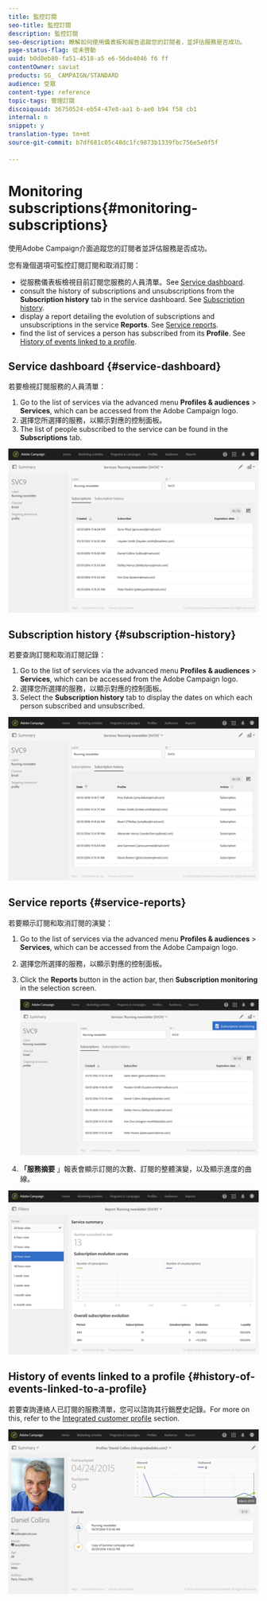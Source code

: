 ```yaml
---
title: 監控訂閱
seo-title: 監控訂閱
description: 監控訂閱
seo-description: 瞭解如何使用儀表板和報告追蹤您的訂閱者，並評估服務是否成功。
page-status-flag: 從未啓動
uuid: b0d8eb80-fa51-4518-a5 e6-56de4046 f6 ff
contentOwner: saviat
products: SG_ CAMPAIGN/STANDARD
audience: 受眾
content-type: reference
topic-tags: 管理訂閱
discoiquuid: 36750524-eb54-47e8-aa1 b-ae0 b94 f58 cb1
internal: n
snippet: y
translation-type: tm+mt
source-git-commit: b7df681c05c48dc1fc9873b1339fbc756e5e0f5f

---
```



# Monitoring subscriptions{#monitoring-subscriptions}

使用Adobe Campaign介面追蹤您的訂閱者並評估服務是否成功。

您有幾個選項可監控訂閱訂閱和取消訂閱：

* 從服務儀表板檢視目前訂閱您服務的人員清單。See [Service dashboard](../../audiences/using/monitoring-subscriptions.md#service-dashboard).
* consult the history of subscriptions and unsubscriptions from the **Subscription history** tab in the service dashboard. See [Subscription history](../../audiences/using/monitoring-subscriptions.md#subscription-history).
* display a report detailing the evolution of subscriptions and unsubscriptions in the service **Reports**. See [Service reports](../../audiences/using/monitoring-subscriptions.md#service-reports).
* find the list of services a person has subscribed from its **Profile**. See [History of events linked to a profile](../../audiences/using/monitoring-subscriptions.md#history-of-events-linked-to-a-profile).

## Service dashboard {#service-dashboard}

若要檢視訂閱服務的人員清單：

1. Go to the list of services via the advanced menu **Profiles &amp; audiences** &gt; **Services**, which can be accessed from the Adobe Campaign logo.
1. 選擇您所選擇的服務，以顯示對應的控制面板。
1. The list of people subscribed to the service can be found in the **Subscriptions** tab.

![](assets/lp_monitoring_subscriptions_1.png)

## Subscription history {#subscription-history}

若要查詢訂閱和取消訂閱記錄：

1. Go to the list of services via the advanced menu **Profiles &amp; audiences** &gt; **Services**, which can be accessed from the Adobe Campaign logo.
1. 選擇您所選擇的服務，以顯示對應的控制面板。
1. Select the **Subscription history** tab to display the dates on which each person subscribed and unsubscribed.

![](assets/lp_monitoring_subscriptions_2.png)

## Service reports {#service-reports}

若要顯示訂閱和取消訂閱的演變：

1. Go to the list of services via the advanced menu **Profiles &amp; audiences** &gt; **Services**, which can be accessed from the Adobe Campaign logo.
1. 選擇您所選擇的服務，以顯示對應的控制面板。
1. Click the **Reports** button in the action bar, then **Subscription monitoring** in the selection screen.

   ![](assets/lp_monitoring_subscriptions_3.png)

1. **「服務摘要** 」報表會顯示訂閱的次數、訂閱的整體演變，以及顯示進度的曲線。

![](assets/lp_monitoring_subscriptions_4.png)

## History of events linked to a profile {#history-of-events-linked-to-a-profile}

若要查詢連絡人已訂閱的服務清單，您可以諮詢其行銷歷史記錄。For more on this, refer to the [Integrated customer profile](../../audiences/using/integrated-customer-profile.md) section.

![](assets/lp_monitoring_subscriptions_5.png)


